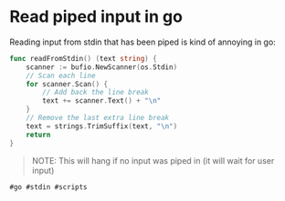 # Read piped input in go

Reading input from stdin that has been piped is kind of annoying in go:
```go
func readFromStdin() (text string) {
	scanner := bufio.NewScanner(os.Stdin)
	// Scan each line
	for scanner.Scan() {
		// Add back the line break
		text += scanner.Text() + "\n"
	}
	// Remove the last extra line break
	text = strings.TrimSuffix(text, "\n")
	return
}
```

> NOTE: This will hang if no input was piped in (it will wait for user input)

    #go #stdin #scripts

